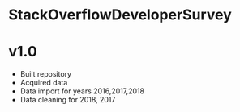 # StackOverflowDeveloperSurvey


# v1.0
  * Built repository
  * Acquired data
  * Data import for years 2016,2017,2018
  * Data cleaning for 2018, 2017
